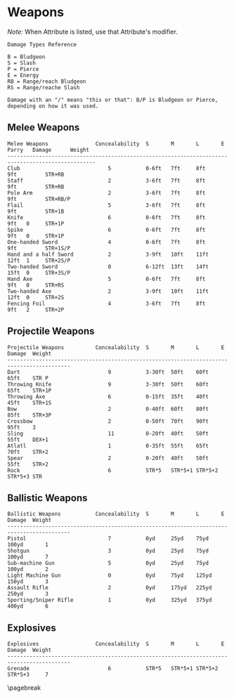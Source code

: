 # Weapons #
*Note:* When Attribute is listed, use that Attribute's modifier.

	Damage Types Reference
	
	B = Bludgeon
	S = Slash
	P = Pierce
	E = Energy
	RB = Range/reach Bludgeon
	RS = Range/reache Slash

	Damage with an "/" means "this or that": B/P is Bludgeon or Pierce, depending on how it was used.

## Melee Weapons ##

	Melee Weapons				Concealability	S		M		L		E	Parry	Damage		Weight
	--------------------------------------------------------------------------------------------------
	Club							5			0-6ft	7ft		8ft		9ft			STR+RB
	Staff							2			3-6ft	7ft		8ft		9ft			STR+RB
	Pole Arm						2			3-6ft	7ft		8ft		9ft			STR+RB/P
	Flail							5			3-6ft	7ft		8ft		9ft			STR+1B
	Knife							6			0-6ft	7ft		8ft		9ft	  0		STR+1P
	Spike							6			0-6ft	7ft		8ft		9ft	  0		STR+1P
	One-handed Sword				4			0-6ft	7ft		8ft		9ft	  		STR+1S/P
	Hand and a half Sword			2			3-9ft	10ft	11ft	12ft  1		STR+2S/P
	Two-handed Sword				0			6-12ft	13ft	14ft	15ft  0		STR+3S/P
	Hand Axe						5			0-6ft	7ft		8ft		9ft	  0		STR+RS
	Two-handed Axe					2			3-9ft	10ft	11ft	12ft  0		STR+2S
	Fencing Foil					4			3-6ft	7ft		8ft		9ft	  2		STR+2P

## Projectile Weapons ##

	Projectile Weapons			Concealability	S		M		L		E		Damage	Weight
	------------------------------------------------------------------------------------------
	Dart							9			3-30ft	50ft	60ft	65ft	STR P
	Throwing Knife					9			3-30ft	50ft	60ft	65ft	STR+1P
	Throwing Axe					6			0-15ft	35ft	40ft	45ft	STR+1S
	Bow								2			0-40ft	60ft	80ft	85ft	STR+3P
	Crossbow						2			0-50ft	70ft	90ft	95ft	3
	Sling							11			0-20ft	40ft	50ft	55ft	DEX+1
	Atlatl							1			0-35ft	55ft	65ft	70ft	STR+2
	Spear							2			0-20ft	40ft	50ft	55ft	STR+2
	Rock							6			STR*5	STR*5+1	STR*5+2	STR*5+3	STR

## Ballistic Weapons ##

	Ballistic Weapons			Concealability	S		M		L		E		Damage	Weight
	------------------------------------------------------------------------------------------
	Pistol							7			0yd		25yd	75yd	100yd		1
	Shotgun							3			0yd		25yd	75yd	100yd		7
	Sub-machine Gun					5			0yd		25yd	75yd	100yd		2
	Light Machine Gun				0			0yd		75yd	125yd	150yd		3
	Assault Rifle					2			0yd		175yd	225yd	250yd		3
	Sporting/Sniper Rifle			1			0yd		325yd	375yd	400yd		6

## Explosives ##

	Explosives					Concealability	S		M		L		E		Damage	Weight
	------------------------------------------------------------------------------------------
	Grenade							6			STR*5	STR*5+1	STR*5+2	STR*5+3		7

\pagebreak


